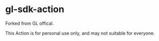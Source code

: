 # gl-sdk-action

Forked from GL offical.

This Action is for personal use only, and may not suitable for everyone.

